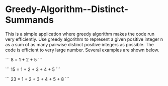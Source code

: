 # Greedy-Algorithm--Distinct-Summands
This is a simple application where greedy algorithm makes the code run very efficiently. Use greedy algorithm to represent a given positive integer n as a sum of as many pairwise distinct positive integers as possible. The code is efficient to very large number.
Several examples are shown below. 
<p>
``` 8 = 1 + 2 + 5 ```
<p>
``` 15 = 1 + 2 + 3 + 4 + 5 ```
<p>
``` 23 = 1 + 2 + 3 + 4 + 5 + 8 ```
